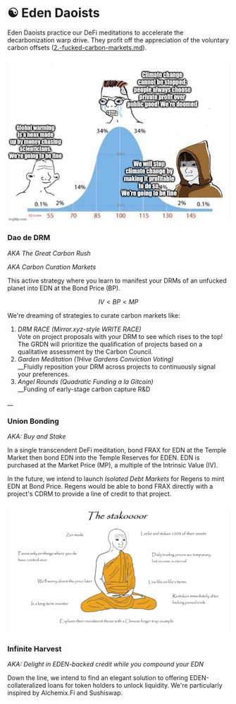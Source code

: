 # ☯ Eden Daoists

Eden Daoists practice our DeFi meditations to accelerate the decarbonization warp drive. They profit off the appreciation of the voluntary carbon offsets ([2.-fucked-carbon-markets.md](../welcome-to-the-dao/2.-fucked-carbon-markets.md "mention")).&#x20;





![](<../.gitbook/assets/image (7).png>)

### Dao de DRM

_AKA The Great Carbon Rush_

_AKA Carbon Curation Markets_

This active strategy where you learn to manifest your DRMs of an unfucked planet into EDN at the Bond Price (BP).

$$
IV < BP < MP
$$

We're dreaming of strategies to curate carbon markets like:

1. _DRM RACE (Mirror.xyz-style WRITE RACE)_\
   Vote on project proposals with your DRM to see which rises to the top! The GRDN will prioritize the qualification of projects based on a qualitative assessment by the Carbon Council.
2. _Garden Meditation (1Hive Gardens Conviction Voting)_\
   __Fluidly reposition your DRM across projects to continuously signal your preferences.
3. _Angel Rounds (Quadratic Funding a la Gitcoin)_\
   __Funding of early-stage carbon capture R\&D

__

### Union Bonding

_AKA: Buy and Stake_

In a single transcendent DeFi meditation, bond FRAX for EDN at the Temple Market then bond EDN into the Temple Reserves for EDEN. EDN is purchased at the Market Price (MP), a multiple of the Intrinsic Value (IV).

In the future, we intend to launch _Isolated Debt Markets_ for Regens to mint EDN at Bond Price. Regens would be able to bond FRAX directly with a project's CDRM to provide a line of credit to that project.&#x20;

![](<../.gitbook/assets/image (13).png>)

### Infinite Harvest

_AKA: Delight in EDEN-backed credit while you compound your EDN_

Down the line, we intend to find an elegant solution to offering EDEN-collateralized loans for token holders to unlock liquidity. We're particularly inspired by Alchemix.Fi and Sushiswap.
